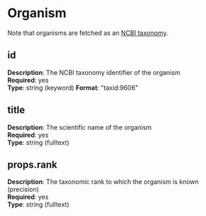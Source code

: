 # Organism 

Note that organisms are fetched as an [NCBI taxonomy](../../external/organisms.md).


## id 

**Description**: The NCBI taxonomy identifier of the organism<br/>
**Required**: yes <br/>
**Type**: string (keyword) 
**Format**: "taxid:9606" 

## title

**Description**: The scientific name of the organism<br/>
**Required**: yes <br/>
**Type**: string (fulltext) 


## props.rank

**Description**: The taxonomic rank to which the organism is known (precision)<br/>
**Required**: yes <br/>
**Type**: string (fulltext) 
